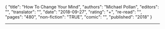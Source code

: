 {
"title": "How To Change Your Mind",
"authors": "Michael Pollan",
"editors": "",
"translator": "",
"date": "2018-09-27",
"rating": "+",
"re-read": "",
"pages": "480",
"non-fiction": "TRUE",
"comic": "",
"published": "2018"
}

---
